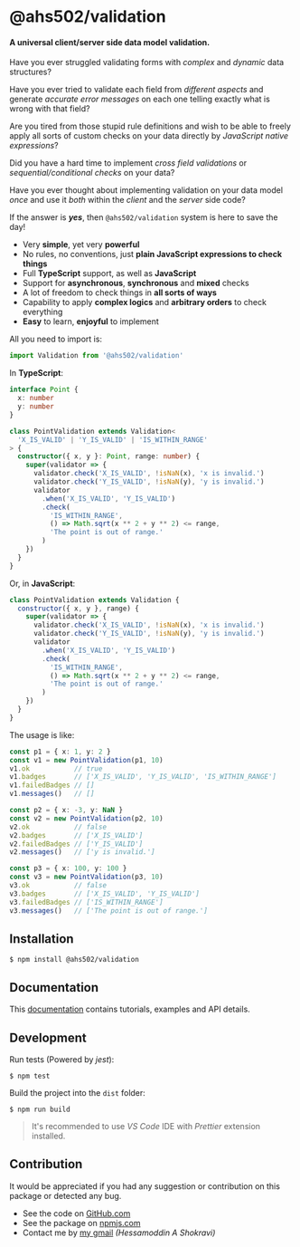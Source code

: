 # @ahs502/validation

#### A universal client/server side data model validation.

Have you ever struggled validating forms with _complex_ and _dynamic_ data structures?

Have you ever tried to validate each field from _different aspects_ and generate _accurate error messages_ on each one telling exactly what is wrong with that field?

Are you tired from those stupid rule definitions and wish to be able to freely apply all sorts of custom checks on your data directly by _JavaScript native expressions_?

Did you have a hard time to implement _cross field validations_ or _sequential/conditional checks_ on your data?

Have you ever thought about implementing validation on your data model _once_ and use it _both_ within the _client_ and the _server_ side code?

If the answer is **_yes_**, then `@ahs502/validation` system is here to save the day!

- Very **simple**, yet very **powerful**
- No rules, no conventions, just **plain JavaScript expressions to check things**
- Full **TypeScript** support, as well as **JavaScript**
- Support for **asynchronous**, **synchronous** and **mixed** checks
- A lot of freedom to check things in **all sorts of ways**
- Capability to apply **complex logics** and **arbitrary orders** to check everything
- **Easy** to learn, **enjoyful** to implement

All you need to import is:

```typescript
import Validation from '@ahs502/validation'
```

In **TypeScript**:

```typescript
interface Point {
  x: number
  y: number
}

class PointValidation extends Validation<
  'X_IS_VALID' | 'Y_IS_VALID' | 'IS_WITHIN_RANGE'
> {
  constructor({ x, y }: Point, range: number) {
    super(validator => {
      validator.check('X_IS_VALID', !isNaN(x), 'x is invalid.')
      validator.check('Y_IS_VALID', !isNaN(y), 'y is invalid.')
      validator
        .when('X_IS_VALID', 'Y_IS_VALID')
        .check(
          'IS_WITHIN_RANGE',
          () => Math.sqrt(x ** 2 + y ** 2) <= range,
          'The point is out of range.'
        )
    })
  }
}
```

Or, in **JavaScript**:

```javascript
class PointValidation extends Validation {
  constructor({ x, y }, range) {
    super(validator => {
      validator.check('X_IS_VALID', !isNaN(x), 'x is invalid.')
      validator.check('Y_IS_VALID', !isNaN(y), 'y is invalid.')
      validator
        .when('X_IS_VALID', 'Y_IS_VALID')
        .check(
          'IS_WITHIN_RANGE',
          () => Math.sqrt(x ** 2 + y ** 2) <= range,
          'The point is out of range.'
        )
    })
  }
}
```

The usage is like:

```typescript
const p1 = { x: 1, y: 2 }
const v1 = new PointValidation(p1, 10)
v1.ok           // true
v1.badges       // ['X_IS_VALID', 'Y_IS_VALID', 'IS_WITHIN_RANGE']
v1.failedBadges // []
v1.messages()   // []
```

```typescript
const p2 = { x: -3, y: NaN }
const v2 = new PointValidation(p2, 10)
v2.ok           // false
v2.badges       // ['X_IS_VALID']
v2.failedBadges // ['Y_IS_VALID']
v2.messages()   // ['y is invalid.']
```

```typescript
const p3 = { x: 100, y: 100 }
const v3 = new PointValidation(p3, 10)
v3.ok           // false
v3.badges       // ['X_IS_VALID', 'Y_IS_VALID']
v3.failedBadges // ['IS_WITHIN_RANGE']
v3.messages()   // ['The point is out of range.']
```

## Installation

```shell
$ npm install @ahs502/validation
```

## Documentation

This [documentation](https://ahs502.ir/validation/) contains tutorials, examples and API details.

## Development

Run tests (Powered by _jest_):

```shell
$ npm test
```

Build the project into the `dist` folder:

```shell
$ npm run build
```

> It's recommended to use _VS Code_ IDE with _Prettier_ extension installed.

## Contribution

It would be appreciated if you had any suggestion or contribution on this package or detected any bug.

- See the code on [GitHub.com](https://github.com/ahs502/validation)
- See the package on [npmjs.com](https://www.npmjs.com/package/@ahs502/validation)
- Contact me by [my gmail](ahs502@gmail.com) _(Hessamoddin A Shokravi)_

